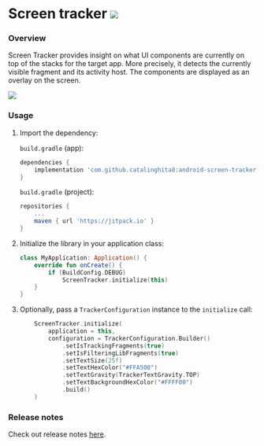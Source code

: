 # Screen tracker [![](https://jitpack.io/v/catalinghita8/android-screen-tracker.svg)](https://jitpack.io/#catalinghita8/android-screen-tracker)


### Overview
Screen Tracker provides insight on what UI components are currently on top of the stacks for the target app. More precisely, it detects the currently visible fragment and its activity host. The components are displayed as an overlay on the screen.

![](https://i.imgur.com/7DCm86m.png)


### Usage
1. Import the dependency:

    `build.gradle` (app):

    ``` gradle
    dependencies {
        implementation 'com.github.catalinghita8:android-screen-tracker:0.3.1-alpha'
    }
    ```

    `build.gradle` (project):

    ``` gradle
    repositories {
        ...
        maven { url 'https://jitpack.io' }
    }
    ```
2. Initialize the library in your application class:

    ``` kotlin
    class MyApplication: Application() {
        override fun onCreate() {
            if (BuildConfig.DEBUG)
                ScreenTracker.initialize(this)
        }
    }
    ```

3. Optionally, pass a `TrackerConfiguration` instance to the `initialize` call:

    ``` kotlin
        ScreenTracker.initialize(
            application = this,
            configuration = TrackerConfiguration.Builder()
                .setIsTrackingFragments(true)
                .setIsFilteringLibFragments(true)
                .setTextSize(25f)
                .setTextHexColor("#FFA500")
                .setTextGravity(TrackerTextGravity.TOP)
                .setTextBackgroundHexColor("#FFFF00")
                .build()
        )
    ```

### Release notes
Check out release notes [here](releases.md).


